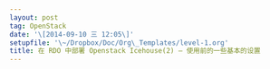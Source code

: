 ```yaml
---
layout: post
tag: OpenStack
date: '\[2014-09-10 三 12:05\]'
setupfile: '\~/Dropbox/Doc/Org\_Templates/level-1.org'
title: 在 RDO 中部署 Openstack Icehouse(2) – 使用前的一些基本的设置
---
```


